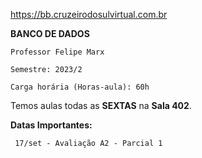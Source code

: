 https://bb.cruzeirodosulvirtual.com.br


**BANCO DE DADOS**

	Professor Felipe Marx

	Semestre: 2023/2

	Carga horária (Horas-aula): 60h

Temos aulas todas as **SEXTAS** na **Sala 402**.

**Datas Importantes:**

	 17/set - Avaliação A2 - Parcial 1
